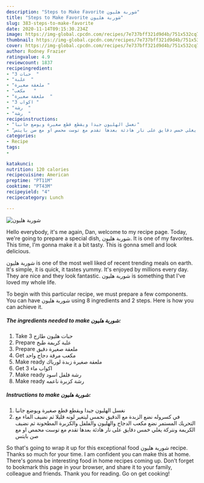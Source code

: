 ```yaml
---
description: "Steps to Make Favorite شوربة هليون"
title: "Steps to Make Favorite شوربة هليون"
slug: 383-steps-to-make-favorite
date: 2020-11-14T09:15:30.234Z
image: https://img-global.cpcdn.com/recipes/7e737bff321d9d4b/751x532cq70/الصورة-الرئيسية-لوصفةشوربة-هليون.jpg
thumbnail: https://img-global.cpcdn.com/recipes/7e737bff321d9d4b/751x532cq70/الصورة-الرئيسية-لوصفةشوربة-هليون.jpg
cover: https://img-global.cpcdn.com/recipes/7e737bff321d9d4b/751x532cq70/الصورة-الرئيسية-لوصفةشوربة-هليون.jpg
author: Rodney Frazier
ratingvalue: 4.9
reviewcount: 1837
recipeingredient:
- "3 حبات  "
- "علبة  "
- "ملعقة صغيرة "
- "مكعب   "
- "ملعقة صغيرة  "
- "3 اكواب "
- "رشة  "
- "رشة  "
recipeinstructions:
- "نغسل الهليون جيدا ويقطع قطع صغيرة ويوضع جانبا"
- "في كسروله نضع الزبدة مع الدقيق نحمس ليتغير لونه قليلا ثم نضيف الماء مع التحريك المستمر نضع مكعب الدجاج والهليون والفلفل والكزبرة المطحونة ثم نضيف الكريمة ونتركة يغلي خمس دقايق على نار هادئة بعدها تقدم مع توست محمص او مع صن بايتس"
categories:
- Recipe
tags:
- 

katakunci:  
nutrition: 120 calories
recipecuisine: American
preptime: "PT11M"
cooktime: "PT43M"
recipeyield: "4"
recipecategory: Lunch

---
```



![شوربة هليون](https://img-global.cpcdn.com/recipes/7e737bff321d9d4b/751x532cq70/الصورة-الرئيسية-لوصفةشوربة-هليون.jpg)

Hello everybody, it's me again, Dan, welcome to my recipe page. Today, we're going to prepare a special dish, شوربة هليون. It is one of my favorites. This time, I'm gonna make it a bit tasty. This is gonna smell and look delicious.



شوربة هليون is one of the most well liked of recent trending meals on earth. It's simple, it is quick, it tastes yummy. It's enjoyed by millions every day. They are nice and they look fantastic. شوربة هليون is something that I've loved my whole life.


To begin with this particular recipe, we must prepare a few components. You can have شوربة هليون using 8 ingredients and 2 steps. Here is how you can achieve it.

<!--inarticleads1-->

##### The ingredients needed to make شوربة هليون:

1. Take 3 حبات هليون طازج
1. Prepare علبة كريمة طبخ
1. Prepare ملعقة صغيرة دقيق
1. Get مكعب مرقة دجاج واحد
1. Make ready ملعقة صغيرة زبدة لورباك
1. Get 3 اكواب ماء
1. Make ready رشة فلفل اسود
1. Make ready رشة كزبرة ناعمه




<!--inarticleads2-->

##### Instructions to make شوربة هليون:

1. نغسل الهليون جيدا ويقطع قطع صغيرة ويوضع جانبا
1. في كسروله نضع الزبدة مع الدقيق نحمس ليتغير لونه قليلا ثم نضيف الماء مع التحريك المستمر نضع مكعب الدجاج والهليون والفلفل والكزبرة المطحونة ثم نضيف الكريمة ونتركة يغلي خمس دقايق على نار هادئة بعدها تقدم مع توست محمص او مع صن بايتس




So that's going to wrap it up for this exceptional food شوربة هليون recipe. Thanks so much for your time. I am confident you can make this at home. There's gonna be interesting food in home recipes coming up. Don't forget to bookmark this page in your browser, and share it to your family, colleague and friends. Thank you for reading. Go on get cooking!
